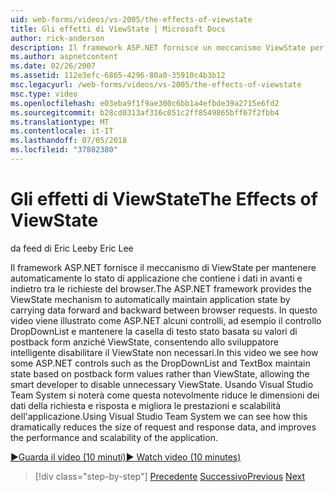 ```yaml
---
uid: web-forms/videos/vs-2005/the-effects-of-viewstate
title: Gli effetti di ViewState | Microsoft Docs
author: rick-anderson
description: Il framework ASP.NET fornisce un meccanismo ViewState per mantenere automaticamente lo stato di applicazione che contiene i dati in avanti e indietro tra browser richiesta...
ms.author: aspnetcontent
ms.date: 02/26/2007
ms.assetid: 112e3efc-6865-4296-80a0-35910c4b3b12
msc.legacyurl: /web-forms/videos/vs-2005/the-effects-of-viewstate
msc.type: video
ms.openlocfilehash: e03eba9f1f9ae300c6bb1a4efbde39a2715e6fd2
ms.sourcegitcommit: b28cd0313af316c051c2ff8549865bff67f2fbb4
ms.translationtype: MT
ms.contentlocale: it-IT
ms.lasthandoff: 07/05/2018
ms.locfileid: "37802380"
---
```

<a name="the-effects-of-viewstate"></a><span data-ttu-id="67f8f-103">Gli effetti di ViewState</span><span class="sxs-lookup"><span data-stu-id="67f8f-103">The Effects of ViewState</span></span>
====================
<span data-ttu-id="67f8f-104">da feed di Eric Lee</span><span class="sxs-lookup"><span data-stu-id="67f8f-104">by Eric Lee</span></span>

<span data-ttu-id="67f8f-105">Il framework ASP.NET fornisce il meccanismo di ViewState per mantenere automaticamente lo stato di applicazione che contiene i dati in avanti e indietro tra le richieste del browser.</span><span class="sxs-lookup"><span data-stu-id="67f8f-105">The ASP.NET framework provides the ViewState mechanism to automatically maintain application state by carrying data forward and backward between browser requests.</span></span> <span data-ttu-id="67f8f-106">In questo video viene illustrato come ASP.NET alcuni controlli, ad esempio il controllo DropDownList e mantenere la casella di testo stato basata su valori di postback form anziché ViewState, consentendo allo sviluppatore intelligente disabilitare il ViewState non necessari.</span><span class="sxs-lookup"><span data-stu-id="67f8f-106">In this video we see how some ASP.NET controls such as the DropDownList and TextBox maintain state based on postback form values rather than ViewState, allowing the smart developer to disable unnecessary ViewState.</span></span> <span data-ttu-id="67f8f-107">Usando Visual Studio Team System si noterà come questa notevolmente riduce le dimensioni dei dati della richiesta e risposta e migliora le prestazioni e scalabilità dell'applicazione.</span><span class="sxs-lookup"><span data-stu-id="67f8f-107">Using Visual Studio Team System we can see how this dramatically reduces the size of request and response data, and improves the performance and scalability of the application.</span></span>

[<span data-ttu-id="67f8f-108">&#9654;Guarda il video (10 minuti)</span><span class="sxs-lookup"><span data-stu-id="67f8f-108">&#9654; Watch video (10 minutes)</span></span>](https://channel9.msdn.com/Blogs/ASP-NET-Site-Videos/the-effects-of-viewstate)

> [!div class="step-by-step"]
> <span data-ttu-id="67f8f-109">[Precedente](using-the-load-test-agent.md)
> [Successivo](how-do-i-integrate-defect-tracking-with-testing.md)</span><span class="sxs-lookup"><span data-stu-id="67f8f-109">[Previous](using-the-load-test-agent.md)
[Next](how-do-i-integrate-defect-tracking-with-testing.md)</span></span>
